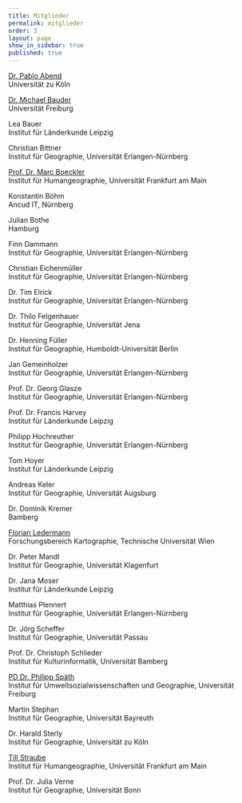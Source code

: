 ```yaml
---
title: Mitglieder
permalink: mitglieder
order: 3
layout: page
show_in_sidebar: true
published: true
---
```



<!-- ************************
     * ACHTUNG BITTE LESEN! *
     ************************

     Damit das mit den Zeilenumbrüchen hinhaut, müssen jeweils hinter der
     ersten Zeile (also hinter dem Namen, bzw. hinter der geschlossenen Klammer
     vom Link) noch zwei Leerzeichen stehen.  -->



[Dr. Pablo Abend](http://www.mekuwi.phil-fak.uni-koeln.de/pablo_abend.html)  
Universität zu Köln

[Dr. Michael Bauder](https://www.geographie.uni-freiburg.de/ikg/mitarb/bauder_m)  
Universität Freiburg

Lea Bauer  
Institut für Länderkunde Leipzig

Christian Bittner  
Institut für Geographie, Universität Erlangen-Nürnberg

[Prof. Dr. Marc Boeckler](https://www.uni-frankfurt.de/45478395/01_portrait)  
Institut für Humangeographie, Universität Frankfurt am Main

Konstantin Böhm  
Ancud IT, Nürnberg

Julian Bothe    
Hamburg

Finn Dammann  
Institut für Geographie, Universität Erlangen-Nürnberg

Christian Eichenmüller  
Institut für Geographie, Universität Erlangen-Nürnberg

Dr. Tim Elrick  
Institut für Geographie, Universität Erlangen-Nürnberg

Dr. Thilo Felgenhauer  
Institut für Geographie, Universität Jena

Dr. Henning Füller  
Institut für Geographie, Humboldt-Universität Berlin

Jan Gemeinholzer  
Institut für Geographie, Universität Erlangen-Nürnberg

Prof. Dr. Georg Glasze  
Institut für Geographie, Universität Erlangen-Nürnberg

Prof. Dr. Francis Harvey  
Institut für Länderkunde Leipzig

Philipp Hochreuther  
Institut für Geographie, Universität Erlangen-Nürnberg

Tom Hoyer  
Institut für Länderkunde Leipzig

Andreas Keler  
Institut für Geographie, Universität Augsburg

Dr. Dominik Kremer  
Bamberg

[Florian Ledermann](http://cartography.tuwien.ac.at/florian-ledermann/)  
Forschungsbereich Kartographie, Technische Universität Wien

Dr. Peter Mandl  
Institut für Geographie, Universität Klagenfurt

Dr. Jana Moser  
Institut für Länderkunde Leipzig

Matthias Plennert  
Institut für Geographie, Universität Erlangen-Nürnberg

Dr. Jörg Scheffer  
Institut für Geographie, Universität Passau

Prof. Dr. Christoph Schlieder  
Institut für Kulturinformatik, Universität Bamberg

[PD Dr. Philipp Späth](https://www.envgov.uni-freiburg.de/de/prof-sugov/Team-SuGov/philipp-spaeth%20)  
Institut für Umweltsozialwissenschaften und Geographie, Universität Freiburg

Martin Stephan  
Institut für Geographie, Universität Bayreuth

Dr. Harald Sterly  
Institut für Geographie, Universität zu Köln

[Till Straube](https://www.uni-frankfurt.de/50025353/01_portrait_de)  
Institut für Humangeographie, Universität Frankfurt am Main

Prof. Dr. Julia Verne  
Institut für Geographie, Universität Bonn
